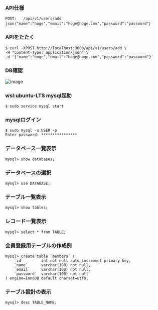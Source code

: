 ### API仕様
```
POST:   /api/v1/users/add
json｛"name":"hoge","email":"hoge@hoge.com","password":"password"｝
```

### APIをたたく
```
$ curl -XPOST http://localhost:3000/api/v1/users/add \
-H "Content-Type: application/json" \
-d '{"name":"hoge","email":"hoge@hoge.com","password":"password"}'
```

### DB確認
![image](https://user-images.githubusercontent.com/55943803/132425375-0d18d594-ae45-44e0-9551-792f1ad2f1ea.png)


### wsl:ubuntu-LTS mysql起動
```
$ sudo service mysql start
```

### mysqlログイン
```
$ sudo mysql -u USER -p
Enter password: ****************
```

### データベース一覧表示
```
mysql> show databases;
```

### データベースの選択
```
mysql> use DATABASE;
```

### テーブル一覧表示
```
mysql> show tables;
```

### レコード一覧表示
```
mysql> select * from TABLE;
```

### 会員登録用テーブルの作成例
```
mysql> create table `members` (
    `id`        int not null auto_increment primary key,
    `name`      varchar(100) not null,
    `email`     varchar(100) not null,
    `password`  varchar(100) not null
) engine=InnoDB default charset=utf8;
```

### テーブル設計の表示
```
mysql> desc TABLE_NAME;
```

